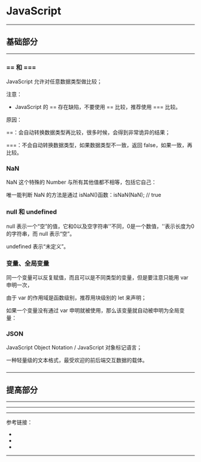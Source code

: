 # JavaScript

---

## 基础部分

---

### == 和 ===

JavaScript 允许对任意数据类型做比较；

注意：

- JavaScript 的 == 存在缺陷，不要使用 == 比较，推荐使用 === 比较。

原因：

==：会自动转换数据类型再比较，很多时候，会得到非常诡异的结果；

===：不会自动转换数据类型，如果数据类型不一致，返回 false，如果一致，再比较。

### NaN

NaN 这个特殊的 Number 与所有其他值都不相等，包括它自己：

唯一能判断 NaN 的方法是通过 isNaN()函数：isNaN(NaN); // true

### null 和 undefined

null 表示一个“空”的值，它和0以及空字符串''不同，0是一个数值，''表示长度为0的字符串，而 null 表示“空”。

undefined 表示“未定义”。

### 变量、全局变量

同一个变量可以反复赋值，而且可以是不同类型的变量，但是要注意只能用 var 申明一次，

由于 var 的作用域是函数级别，推荐用块级别的 let 来声明；

如果一个变量没有通过 var 申明就被使用，那么该变量就自动被申明为全局变量：

### JSON

JavaScript Object Notation / JavaScript 对象标记语言；

一种轻量级的文本格式，最受欢迎的前后端交互数据的载体。

###

###

###

###

###

---

## 提高部分

---

---

---

参考链接：

- []()
- []()
- []()

---

